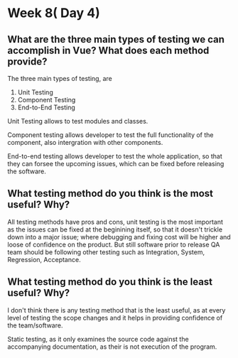 # Week 8( Day 4)

## What are the three main types of testing we can accomplish in Vue? What does each method provide?

The three main types of testing, are 
1) Unit Testing
2) Component Testing
3) End-to-End Testing


Unit Testing allows to test modules and classes.

Component testing allows developer to test the full functionality of the component, also intergration with other components.

End-to-end testing allows developer to test the whole application, so that they can forsee the upcoming issues, which can be fixed before releasing the software.

## What testing method do you think is the most useful? Why?

All testing methods have pros and cons, unit testing is the most important as the issues can be fixed at the beginining itself, so that it doesn't trickle down into a major issue; where debugging and fixing cost will be higher and loose of confidence on the product.
 But still software prior to release QA team should be  following other testing such as Integration, System, Regression, Acceptance.

## What testing method do you think is the least useful? Why?

 I don't think there is any testing method that is the least useful, as at every level of testing the scope changes and it helps in providing confidence of the team/software.

 Static testing, as it only examines the source code against the accompanying documentation, as their is not execution of the program.


